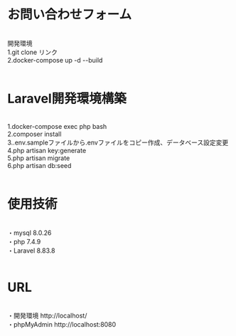 <h1>お問い合わせフォーム</h1><br>
開発環境<br>
1.git clone リンク<br>
2.docker-compose up -d --build<br>
<br>
<h1>Laravel開発環境構築</h1><br>
1.docker-compose exec php bash<br>
2.composer install<br>
3..env.sampleファイルから.envファイルをコピー作成、データベース設定変更<br>
4.php artisan key:generate<br>
5.php artisan migrate<br>
6.php artisan db:seed<br>
<br>
<h1>使用技術</h1><br>
・mysql   8.0.26<br>
・php     7.4.9<br>
・Laravel 8.83.8<br>
<br>
<h1>URL</h1><br>
・開発環境     http://localhost/<br>
・phpMyAdmin http://localhost:8080<br>

